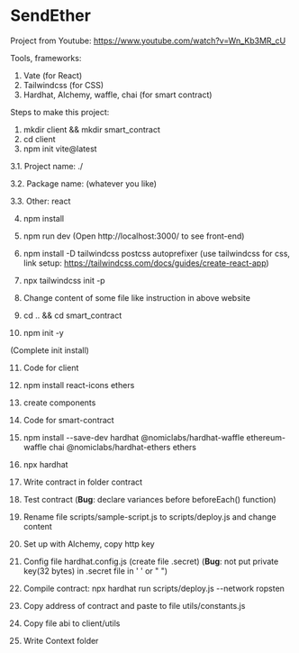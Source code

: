 # SendEther

Project from Youtube: https://www.youtube.com/watch?v=Wn_Kb3MR_cU

Tools, frameworks:
1. Vate (for React)
2. Tailwindcss (for CSS)
3. Hardhat, Alchemy, waffle, chai (for smart contract)

Steps to make this project:
1. mkdir client && mkdir smart_contract
2. cd client
3. npm init vite@latest 

3.1. Project name: ./

3.2. Package name: (whatever you like)

3.3. Other: react

4. npm install
5. npm run dev
(Open http://localhost:3000/ to see front-end)
6. npm install -D tailwindcss postcss autoprefixer
(use tailwindcss for css, link setup: https://tailwindcss.com/docs/guides/create-react-app)
7. npx tailwindcss init -p
8. Change content of some file like instruction in above website

9. cd .. && cd smart_contract
10. npm init -y

(Complete init install)

11. Code for client
12. npm install react-icons ethers 
13. create components

14. Code for smart-contract
15. npm install --save-dev hardhat @nomiclabs/hardhat-waffle ethereum-waffle chai @nomiclabs/hardhat-ethers ethers

16. npx hardhat
17. Write contract in folder contract
18. Test contract 
(**Bug**: declare variances before beforeEach() function)
19. Rename file scripts/sample-script.js to scripts/deploy.js and change content
20. Set up with Alchemy, copy http key
21. Config file hardhat.config.js (create file .secret)
(**Bug**: not put private key(32 bytes) in .secret file in ' ' or " ")
22. Compile contract: npx hardhat run scripts/deploy.js --network ropsten
23. Copy address of contract and paste to file utils/constants.js
24. Copy file abi to client/utils
25. Write Context folder
